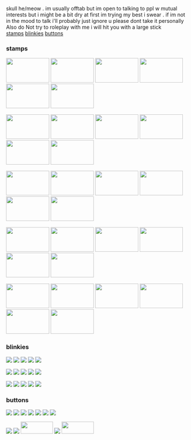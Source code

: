 skull he/meow . im usually offtab but im open to talking to ppl w mutual interests but i might be a bit dry at first im trying my best i swear . if im not in the mood to talk i'll probably just ignore u please dont take it personally Also do Not try to roleplay with me i will hit you with a large stick<br>
<a href="https://github.com/lockerhead#stamps">stamps</a> <a href="https://github.com/lockerhead#blinkies">blinkies</a> <a href="https://github.com/lockerhead#buttons">buttons</a>

### stamps
<img width="118px" height="67px" src="https://cdn.discordapp.com/attachments/1118589069199417344/1118591481217831014/jesussaysnotohomestuck.png"> <img width="118px" height="67px" src="https://cdn.discordapp.com/attachments/1118589069199417344/1118591481620475934/jon.gif"> <img width="118px" height="67px" src="https://cdn.discordapp.com/attachments/1118589069199417344/1118592118676521020/kaworugrill.png"> <img width="118px" height="67px" src="https://cdn.discordapp.com/attachments/1118589069199417344/1118591516160577596/macncheese.png"> <img width="118px" height="67px" src="https://cdn.discordapp.com/attachments/1118589069199417344/1118592195268726844/transflag.gif"> <img width="118px" height="67px" src="https://cdn.discordapp.com/attachments/1118589069199417344/1118592282866757763/eddashdastamp.png">

<img width="118px" height="67px" src="https://cdn.discordapp.com/attachments/1118589069199417344/1118591516420620399/mongusstamp.png"> <img width="118px" height="67px" src="https://cdn.discordapp.com/attachments/1118589069199417344/1118591562352439476/sharksarecool.png"> <img width="118px" height="67px" src="https://cdn.discordapp.com/attachments/1118589069199417344/1118591299893874748/68747470733a2f2f6b696368692e6e656f6369746965732e6f72672f622f626565677374616d707a32332e676966.gif"> <img width="118px" height="67px" src="https://cdn.discordapp.com/attachments/1118589069199417344/1118591348853985471/ibotherpeople.png"> <img width="118px" height="67px" src="https://media.discordapp.net/attachments/1118589069199417344/1118591348346474647/fuckingstupid.png?width=185&height=102"> <img width="118px" height="67px" src="https://media.discordapp.net/attachments/1118589069199417344/1118591348635869247/glowinthedarkstars.png?width=123&height=70">

<img width="118px" height="67px" src="https://cdn.discordapp.com/attachments/1118589069199417344/1118596543465926786/iloveyaoi.jpg"> <img width="118px" height="67px" src="https://cdn.discordapp.com/attachments/1118589069199417344/1118592195692343366/troll.gif"> <img width="118px" height="67px" src="https://cdn.discordapp.com/attachments/1118589069199417344/1118591480555122708/ilovemakingcharacters.gif"> <img width="118px" height="67px" src="https://cdn.discordapp.com/attachments/1118589069199417344/1118591301877780640/eatmygalacticdick.png"> <img width="118px" height="67px" src="https://cdn.discordapp.com/attachments/1118589069199417344/1118591562914480240/tumblr_pucyp2bO441xwjivko8_100.png"> <img width="118px" height="67px" src="https://cdn.discordapp.com/attachments/1118589069199417344/1118592118244511764/homelessstyle.gif">

<img width="118px" height="67px" src="https://cdn.discordapp.com/attachments/1118589069199417344/1118591563182911568/usethunderbolt.png"> <img width="118px" height="67px" src="https://cdn.discordapp.com/attachments/1118589069199417344/1118591300355227648/absol.gif"> <img width="118px" height="67px" src="https://cdn.discordapp.com/attachments/1118589069199417344/1118592194425663608/gallade.gif"> <img width="118px" height="67px" src="https://cdn.discordapp.com/attachments/1118589069199417344/1118592194882830346/primarina.gif"> <img width="118px" height="67px" src="https://cdn.discordapp.com/attachments/1118589069199417344/1118591562612473886/thisisthething.png"> <img width="118px" height="67px" src="https://cdn.discordapp.com/attachments/1118589069199417344/1118591516772937819/rainbow.png">

<img width="118px" height="67px" src="https://cdn.discordapp.com/attachments/1118589069199417344/1118592119079178261/nepetaward.gif"> <img width="118px" height="67px" src="https://cdn.discordapp.com/attachments/1118589069199417344/1118591517062352936/rainbowdash.gif"> <img width="118px" height="67px" src="https://cdn.discordapp.com/attachments/1118589069199417344/1118591480953573406/imjustdie.png"> <img width="118px" height="67px" src="https://cdn.discordapp.com/attachments/1118589069199417344/1118591301546414170/dickfelloff.png"> <img width="118px" height="67px" src="https://cdn.discordapp.com/attachments/1118589069199417344/1118598005776457838/yaoiwater.png"> <img width="118px" height="67px" src="https://cdn.discordapp.com/attachments/1118589069199417344/1118592119519588444/cigaro.gif">

### blinkies
<img src="https://blinkiecollecti0n.neocities.org/images/internetloser.gif"> <img src="https://blinkiecollecti0n.neocities.org/images/homoeroticsubtext.gif"> <img src="https://blinkiecollecti0n.neocities.org/images/giantisopods.gif"> <img src="https://blinkiecollecti0n.neocities.org/images/greenisbest.gif"> <img src="https://blinkiecollecti0n.neocities.org/images/droppedonhead.gif">

<img src="https://blinkiecollecti0n.neocities.org/images/imbored.gif"> <img src="https://blinkiecollecti0n.neocities.org/images/boofuckinghoo.gif"> <img src="https://blinkiecollecti0n.neocities.org/images/airguitarblinky.gif"> <img src="https://blinkiecollecti0n.neocities.org/images/oldskoolblinky.gif"> <img src="https://cdn.discordapp.com/attachments/879114808396505129/1121474518716776539/legendofthepenis.gif">

<img src="https://blinkiecollecti0n.neocities.org/images/sleepytime.gif"> <img src="https://blinkiecollecti0n.neocities.org/images/what.gif"> <img src="https://blinkiecollecti0n.neocities.org/images/haveaday.gif"> <img src="https://blinkiecollecti0n.neocities.org/images/clickthemonkey.gif"> <img src="https://blinkiecollecti0n.neocities.org/images/evangelion.gif">

### buttons
<img src="https://cdn.discordapp.com/attachments/1118589079286730882/1118600181697491004/SKELETON.gif"> <img src="https://cdn.discordapp.com/attachments/1118589079286730882/1118600213729386596/yumenikki5.gif"> <img src="https://cdn.discordapp.com/attachments/1118589079286730882/1118600182158860478/sylveon.gif"> <img src="https://cdn.discordapp.com/attachments/1118589079286730882/1118600213351891046/winxp.gif"> <img src="https://cdn.discordapp.com/attachments/1118589079286730882/1118600146394021938/nftbutton.gif"> <img src="https://cdn.discordapp.com/attachments/1118589079286730882/1118601122224021544/17776.gif"> <img src="https://cdn.discordapp.com/attachments/1118589079286730882/1118600181148045414/PISS.gif">

<img src="https://cdn.discordapp.com/attachments/1118589079286730882/1118600182590885981/tetris.gif"> <img src="https://cdn.discordapp.com/attachments/1118589079286730882/1118600145177673748/009button.gif"> <img width="88px" height="33px" src="https://cdn.discordapp.com/attachments/1118589079286730882/1118600144812777562/3ds.png"> <img src="https://cdn.discordapp.com/attachments/1118589079286730882/1118600145886519357/music.gif"> <img width="88px" height="33px" src="https://cdn.discordapp.com/attachments/1118589079286730882/1118600230376591370/hardcorehappines.gif">
